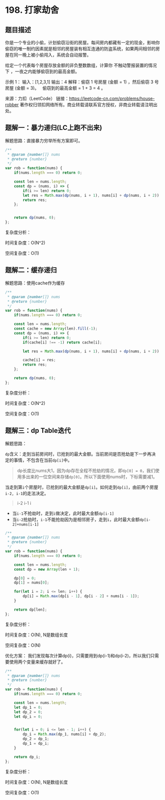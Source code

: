 # 198. 打家劫舍

## 题目描述

你是一个专业的小偷，计划偷窃沿街的房屋。每间房内都藏有一定的现金，影响你偷窃的唯一制约因素就是相邻的房屋装有相互连通的防盗系统，如果两间相邻的房屋在同一晚上被小偷闯入，系统会自动报警。

给定一个代表每个房屋存放金额的非负整数数组，计算你 不触动警报装置的情况下 ，一夜之内能够偷窃到的最高金额。

示例 1：
输入：[1,2,3,1]
输出：4
解释：偷窃 1 号房屋 (金额 = 1) ，然后偷窃 3 号房屋 (金额 = 3)。
     偷窃到的最高金额 = 1 + 3 = 4 。

来源：力扣（LeetCode）
链接：https://leetcode-cn.com/problems/house-robber
著作权归领扣网络所有。商业转载请联系官方授权，非商业转载请注明出处。

## 题解一：暴力递归(LC上跑不出来)

解题思路：直接暴力穷举所有方案即可。

```js
/**
 * @param {number[]} nums
 * @return {number}
 */
var rob = function(nums) {
    if(nums.length === 0) return 0;

    const len = nums.length;
    const dp = (nums, i) => {
        if(i >= len) return 0;
        let res = Math.max(dp(nums, i + 1), nums[i] + dp(nums, i + 2));
        return res;
    };


    return dp(nums, 0);
};
```

复杂度分析：

时间复杂度：O(N^2)

空间复杂度：O(1)

## 题解二：缓存递归

解题思路：使用cache作为缓存

```js
/**
 * @param {number[]} nums
 * @return {number}
 */
var rob = function(nums) {
    if(nums.length === 0) return 0;

    const len = nums.length;
    const cache = new Array(len).fill(-1);
    const dp = (nums, i) => {
        if(i >= len) return 0;
        if(cache[i] !== -1) return cache[i];

        let res = Math.max(dp(nums, i + 1), nums[i] + dp(nums, i + 2));

        cache[i] = res;
        return res;
    };

    return dp(nums, 0);
};
```

复杂度分析：

时间复杂度：O(N^2)

空间复杂度：O(1)

## 题解三：dp Table迭代

解题思路：

``dp``含义：走到当前房间时，已抢到的最大金额。当前房间是否抢劫是下一步再决定的事情，不包含在当前``dp[i]``中。
> dp长度比nums大1，因为dp存在全程不抢劫的情况，即``dp[0] = 0``，我们使用多出来的一位空间来存储``dp[0]``。所以下面使用nums时，下标需要减1。

当走到第``i``个房屋时，已抢到的最大金额是``dp[i]``。如何走到``dp[i]``，由前两个房屋``i-2, i-1``的走法决定。
> i-2  i-1 i

- 当``i-1``不抢劫时，走到``i``做决定，此时最大金额``dp[i-1]``
- 当``i-2``抢劫时，``i-1``不能抢劫因为是相邻房子，走到``i``，此时最大金额``dp[i-2]+nums[i-1]``

```js
/**
 * @param {number[]} nums
 * @return {number}
 */
var rob = function(nums) {
    if(nums.length === 0) return 0;

    const len = nums.length;
    const dp = new Array(len + 1);

    dp[0] = 0;
    dp[1] = nums[0];

    for(let i = 2; i <= len; i++) {
        dp[i] = Math.max(dp[i - 1], dp[i - 2] + nums[i - 1]);
    }

    return dp[len];
};
```

复杂度分析：

时间复杂度：O(N), N是数组长度

空间复杂度：O(N)

优化方案： 我们发现每次计算dp(i)，只需要用到dp(i-1)和dp(i-2)，所以我们只需要使用两个变量来缓存就好了。


```js
/**
 * @param {number[]} nums
 * @return {number}
 */
var rob = function(nums) {
    if(nums.length === 0) return 0;

    const len = nums.length;
    let dp_1 = 0;
    let dp_2 = 0;
    let dp_i = 0;


    for(let i = 0; i <= len - 1; i++) {
        dp_i = Math.max(dp_1, nums[i] + dp_2);
        dp_2 = dp_1;
        dp_1 = dp_i;
    }

    return dp_i;
};
```

复杂度分析：

时间复杂度：O(N), N是数组长度

空间复杂度：O(1)
